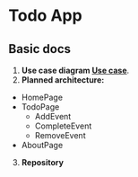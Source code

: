 # Todo App

## Basic docs

1. **Use case diagram [Use case](https://drive.google.com/file/d/1-1hA6kXim03o8Ntkkoq0Oz_McYZhyKZh/view?usp=sharing)**.
2. **Planned architecture:**
- HomePage
- TodoPage
  - AddEvent
  - CompleteEvent
  - RemoveEvent
- AboutPage 
3. **Repository**
